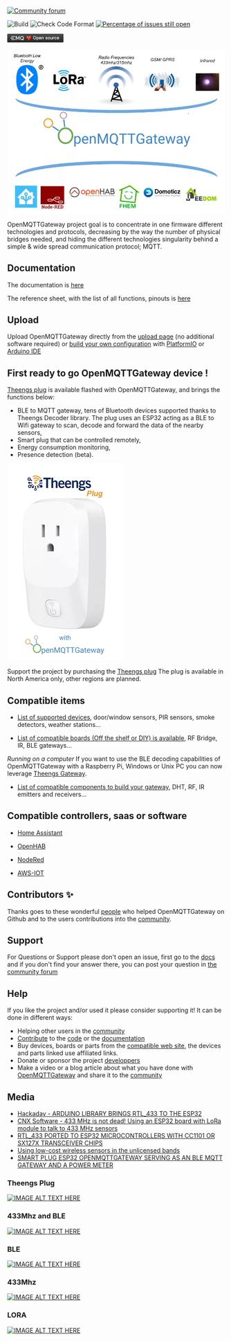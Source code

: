 [![Community forum](https://img.shields.io/badge/community-forum-brightgreen.svg)](https://community.openmqttgateway.com)

![Build](https://github.com/1technophile/OpenMQTTGateway/workflows/Build/badge.svg?branch=development)
![Check Code Format](https://github.com/1technophile/OpenMQTTGateway/workflows/Check%20Code%20Format/badge.svg?branch=development)
[![Percentage of issues still open](http://isitmaintained.com/badge/open/1technophile/openmqttgateway.svg)](http://isitmaintained.com/project/1technophile/openmqttgateway "Percentage of issues still open")

<a href = "https://www.emqx.com/en?utm_source=github.com&utm_medium=referral&utm_campaign=OpenMQTTGateway-github-to-emqx-home"><img src="https://github.com/1technophile/OpenMQTTGateway/blob/development/docs/img/EMQ.png"  height="20"/></a>

[![](https://github.com/1technophile/OpenMQTTGateway/blob/development/docs/img/OpenMQTTGateway.png)](https://community.openmqttgateway.com)

OpenMQTTGateway project goal is to concentrate in one firmware different technologies and protocols, decreasing by the way the number of physical bridges needed, and hiding the different technologies singularity behind a simple & wide spread communication protocol; MQTT.

## Documentation

The documentation is [here](https://docs.openmqttgateway.com)

The reference sheet, with the list of all functions, pinouts is [here](https://docs.google.com/spreadsheets/d/1_5fQjAixzRtepkykmL-3uN3G5bLfQ0zMajM9OBZ1bx0/edit#gid=0)

## Upload

Upload OpenMQTTGateway directly from the [upload page](https://docs.openmqttgateway.com/upload/web-install.html) (no additional software required) or [build your own configuration](https://docs.openmqttgateway.com/upload/builds.html) with [PlatformIO](https://platformio.org/) or [Arduino IDE](https://www.arduino.cc/en/software)


## First ready to go OpenMQTTGateway device !

[Theengs plug](https://shop.theengs.io/products/theengs-plug-smart-plug-ble-gateway-and-energy-consumption) is available flashed with OpenMQTTGateway, and brings the functions below:
* BLE to MQTT gateway, tens of Bluetooth devices supported thanks to Theengs Decoder library. The plug uses an ESP32 acting as a BLE to Wifi gateway to scan, decode and forward the data of the nearby sensors,
* Smart plug that can be controlled remotely,
* Energy consumption monitoring,
* Presence detection (beta).

[![](./docs/img/Theengs-Plug-OpenMQTTGateway.png)](https://shop.theengs.io/products/theengs-plug-smart-plug-ble-gateway-and-energy-consumption)

Support the project by purchasing the [Theengs plug](https://shop.theengs.io/products/theengs-plug-smart-plug-ble-gateway-and-energy-consumption)
The plug is available in North America only, other regions are planned.

## Compatible items

* [List of supported devices](https://compatible.openmqttgateway.com/index.php/devices/), door/window sensors, PIR sensors, smoke detectors, weather stations...

* [List of compatible boards (Off the shelf or DIY) is available](https://compatible.openmqttgateway.com/index.php/boards/), RF Bridge, IR, BLE gateways...

*Running on a computer*
If you want to use the BLE decoding capabilities of OpenMQTTGateway with a Raspberry Pi, Windows or Unix PC you can now leverage [Theengs Gateway](https://theengs.github.io/gateway/).

* [List of compatible components to build your gateway](https://compatible.openmqttgateway.com/index.php/parts/), DHT, RF, IR emitters and receivers...

## Compatible controllers, saas or software

* [Home Assistant](https://docs.openmqttgateway.com/integrate/home_assistant.html)

* [OpenHAB](https://docs.openmqttgateway.com/integrate/openhab2.html)

* [NodeRed](https://docs.openmqttgateway.com/integrate/node_red.html)

* [AWS-IOT](https://docs.openmqttgateway.com/integrate/aws_iot.html)

## Contributors ✨

Thanks goes to these wonderful [people](https://github.com/1technophile/OpenMQTTGateway/graphs/contributors) who helped OpenMQTTGateway on Github and to the users contributions into the [community](https://community.openmqttgateway.com/).

## Support

For Questions or Support please don't open an issue, first go to the [docs](https://docs.openmqttgateway.com) and if you don't find your answer there, you can post your question in [the community forum](https://community.openmqttgateway.com)

## Help

If you like the project and/or used it please consider supporting it! It can be done in different ways:
* Helping other users in the [community](https://community.openmqttgateway.com)
* [Contribute](development) to the [code](https://github.com/1technophile/OpenMQTTGateway) or the [documentation](https://docs.openmqttgateway.com)
* Buy devices, boards or parts from the [compatible web site](https://compatible.openmqttgateway.com), the devices and parts linked use affiliated links.
* Donate or sponsor the project [developpers](https://github.com/1technophile/OpenMQTTGateway/graphs/contributors)
* Make a video or a blog article about what you have done with [OpenMQTTGateway](https://docs.openmqttgateway.com) and share it to the [community](https://community.openmqttgateway.com)

## Media

* [Hackaday - ARDUINO LIBRARY BRINGS RTL_433 TO THE ESP32](https://hackaday.com/2023/01/13/arduino-library-brings-rtl_433-to-the-esp32)
* [CNX Software - 433 MHz is not dead! Using an ESP32 board with LoRa module to talk to 433 MHz sensors](https://www.cnx-software.com/2023/01/14/esp32-board-with-lora-433-mhz-sensors/)
* [RTL_433 PORTED TO ESP32 MICROCONTROLLERS WITH CC1101 OR SX127X TRANSCEIVER CHIPS](https://www.rtl-sdr.com/rtl_433-ported-to-esp32-microcontrollers-with-cc1101-or-sx127x-transceiver-chips/)
* [Using low-cost wireless sensors in the unlicensed bands](https://lwn.net/Articles/921497/)
* [SMART PLUG ESP32 OPENMQTTGATEWAY SERVING AS AN BLE MQTT GATEWAY AND A POWER METER](https://www.electronics-lab.com/smart-plug-esp32-openmqttgateway-serving-as-an-ble-mqtt-gateway-and-a-power-meter/)

### Theengs Plug
[![IMAGE ALT TEXT HERE](https://img.youtube.com/vi/nUwMt9p2U7o/0.jpg)](https://www.youtube.com/watch?v=nUwMt9p2U7o&t=427s)

### 433Mhz and BLE
[![IMAGE ALT TEXT HERE](https://img.youtube.com/vi/_gdXR1uklaY/0.jpg)](https://www.youtube.com/watch?v=_gdXR1uklaY)

### BLE
[![IMAGE ALT TEXT HERE](https://img.youtube.com/vi/noUROhtf0E0/0.jpg)](https://www.youtube.com/watch?v=noUROhtf0E0)

### 433Mhz
[![IMAGE ALT TEXT HERE](https://img.youtube.com/vi/H-JXWbWjJYE/0.jpg)](https://www.youtube.com/watch?v=H-JXWbWjJYE)

### LORA
[![IMAGE ALT TEXT HERE](https://img.youtube.com/vi/6DftaHxDawM/0.jpg)](https://www.youtube.com/watch?v=6DftaHxDawM)
